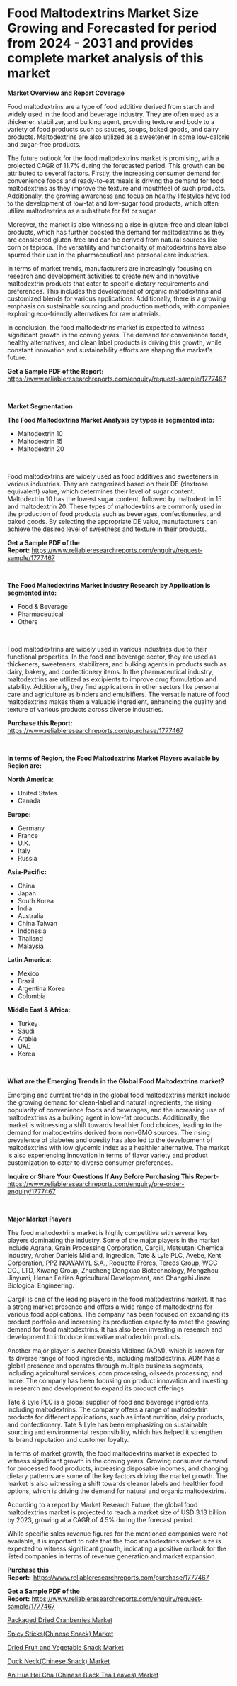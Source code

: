 <p><h1>Food Maltodextrins Market Size Growing and Forecasted for period from 2024 - 2031 and provides complete market analysis of this market</h1></p><p><strong>Market Overview and Report Coverage</strong></p>
<p><p>Food maltodextrins are a type of food additive derived from starch and widely used in the food and beverage industry. They are often used as a thickener, stabilizer, and bulking agent, providing texture and body to a variety of food products such as sauces, soups, baked goods, and dairy products. Maltodextrins are also utilized as a sweetener in some low-calorie and sugar-free products.</p><p>The future outlook for the food maltodextrins market is promising, with a projected CAGR of 11.7% during the forecasted period. This growth can be attributed to several factors. Firstly, the increasing consumer demand for convenience foods and ready-to-eat meals is driving the demand for food maltodextrins as they improve the texture and mouthfeel of such products. Additionally, the growing awareness and focus on healthy lifestyles have led to the development of low-fat and low-sugar food products, which often utilize maltodextrins as a substitute for fat or sugar.</p><p>Moreover, the market is also witnessing a rise in gluten-free and clean label products, which has further boosted the demand for maltodextrins as they are considered gluten-free and can be derived from natural sources like corn or tapioca. The versatility and functionality of maltodextrins have also spurred their use in the pharmaceutical and personal care industries.</p><p>In terms of market trends, manufacturers are increasingly focusing on research and development activities to create new and innovative maltodextrin products that cater to specific dietary requirements and preferences. This includes the development of organic maltodextrins and customized blends for various applications. Additionally, there is a growing emphasis on sustainable sourcing and production methods, with companies exploring eco-friendly alternatives for raw materials.</p><p>In conclusion, the food maltodextrins market is expected to witness significant growth in the coming years. The demand for convenience foods, healthy alternatives, and clean label products is driving this growth, while constant innovation and sustainability efforts are shaping the market's future.</p></p>
<p><strong>Get a Sample PDF of the Report:</strong> <a href="https://www.reliableresearchreports.com/enquiry/request-sample/1777467">https://www.reliableresearchreports.com/enquiry/request-sample/1777467</a></p>
<p>&nbsp;</p>
<p><strong>Market Segmentation</strong></p>
<p><strong>The Food Maltodextrins Market Analysis by types is segmented into:</strong></p>
<p><ul><li>Maltodextrin 10</li><li>Maltodextrin 15</li><li>Maltodextrin 20</li></ul></p>
<p>&nbsp;</p>
<p><p>Food maltodextrins are widely used as food additives and sweeteners in various industries. They are categorized based on their DE (dextrose equivalent) value, which determines their level of sugar content. Maltodextrin 10 has the lowest sugar content, followed by maltodextrin 15 and maltodextrin 20. These types of maltodextrins are commonly used in the production of food products such as beverages, confectioneries, and baked goods. By selecting the appropriate DE value, manufacturers can achieve the desired level of sweetness and texture in their products.</p></p>
<p><strong>Get a Sample PDF of the Report:</strong>&nbsp;<a href="https://www.reliableresearchreports.com/enquiry/request-sample/1777467">https://www.reliableresearchreports.com/enquiry/request-sample/1777467</a></p>
<p>&nbsp;</p>
<p><strong>The Food Maltodextrins Market Industry Research by Application is segmented into:</strong></p>
<p><ul><li>Food & Beverage</li><li>Pharmaceutical</li><li>Others</li></ul></p>
<p>&nbsp;</p>
<p><p>Food maltodextrins are widely used in various industries due to their functional properties. In the food and beverage sector, they are used as thickeners, sweeteners, stabilizers, and bulking agents in products such as dairy, bakery, and confectionery items. In the pharmaceutical industry, maltodextrins are utilized as excipients to improve drug formulation and stability. Additionally, they find applications in other sectors like personal care and agriculture as binders and emulsifiers. The versatile nature of food maltodextrins makes them a valuable ingredient, enhancing the quality and texture of various products across diverse industries.</p></p>
<p><strong>Purchase this Report:</strong>&nbsp; <a href="https://www.reliableresearchreports.com/purchase/1777467">https://www.reliableresearchreports.com/purchase/1777467</a></p>
<p>&nbsp;</p>
<p><strong>In terms of Region, the Food Maltodextrins Market Players available by Region are:</strong></p>
<p>
    <p> <strong> North America: </strong>
        <ul>
            <li>United States</li>
            <li>Canada</li>
        </ul>
        </p> 
    <p> <strong> Europe: </strong>
        <ul>
            <li>Germany</li>
            <li>France</li>
            <li>U.K.</li>
            <li>Italy</li>
            <li>Russia</li>
        </ul>
        </p> 
    <p> <strong> Asia-Pacific: </strong>
        <ul>
            <li>China</li>
            <li>Japan</li>
            <li>South Korea</li>
            <li>India</li>
            <li>Australia</li>
            <li>China Taiwan</li>
            <li>Indonesia</li>
            <li>Thailand</li>
            <li>Malaysia</li>
        </ul>
        </p> 
    <p> <strong> Latin America: </strong>
        <ul>
            <li>Mexico</li>
            <li>Brazil</li>
            <li>Argentina Korea</li>
            <li>Colombia</li>
        </ul>
        </p> 
    <p> <strong> Middle East & Africa: </strong>
        <ul>
            <li>Turkey</li>
            <li>Saudi</li>
            <li>Arabia</li>
            <li>UAE</li>
            <li>Korea</li>
        </ul>
    </p>
    </p>
<p>&nbsp;</p>
<p><strong>What are the Emerging Trends in the Global Food Maltodextrins market?</strong></p>
<p><p>Emerging and current trends in the global food maltodextrins market include the growing demand for clean-label and natural ingredients, the rising popularity of convenience foods and beverages, and the increasing use of maltodextrins as a bulking agent in low-fat products. Additionally, the market is witnessing a shift towards healthier food choices, leading to the demand for maltodextrins derived from non-GMO sources. The rising prevalence of diabetes and obesity has also led to the development of maltodextrins with low glycemic index as a healthier alternative. The market is also experiencing innovation in terms of flavor variety and product customization to cater to diverse consumer preferences.</p></p>
<p><strong>Inquire or Share Your Questions If Any Before Purchasing This Report</strong>- <a href="https://www.reliableresearchreports.com/enquiry/pre-order-enquiry/1777467">https://www.reliableresearchreports.com/enquiry/pre-order-enquiry/1777467</a></p>
<p>&nbsp;</p>
<p><strong>Major Market Players</strong></p>
<p><p>The food maltodextrins market is highly competitive with several key players dominating the industry. Some of the major players in the market include Agrana, Grain Processing Corporation, Cargill, Matsutani Chemical Industry, Archer Daniels Midland, Ingredion, Tate & Lyle PLC, Avebe, Kent Corporation, PPZ NOWAMYL S.A., Roquette Frères, Tereos Group, WGC CO., LTD, Xiwang Group, Zhucheng Dongxiao Biotechnology, Mengzhou Jinyumi, Henan Feitian Agricultural Development, and Changzhi Jinze Biological Engineering.</p><p>Cargill is one of the leading players in the food maltodextrins market. It has a strong market presence and offers a wide range of maltodextrins for various food applications. The company has been focused on expanding its product portfolio and increasing its production capacity to meet the growing demand for food maltodextrins. It has also been investing in research and development to introduce innovative maltodextrin products.</p><p>Another major player is Archer Daniels Midland (ADM), which is known for its diverse range of food ingredients, including maltodextrins. ADM has a global presence and operates through multiple business segments, including agricultural services, corn processing, oilseeds processing, and more. The company has been focusing on product innovation and investing in research and development to expand its product offerings.</p><p>Tate & Lyle PLC is a global supplier of food and beverage ingredients, including maltodextrins. The company offers a range of maltodextrin products for different applications, such as infant nutrition, dairy products, and confectionery. Tate & Lyle has been emphasizing on sustainable sourcing and environmental responsibility, which has helped it strengthen its brand reputation and customer loyalty.</p><p>In terms of market growth, the food maltodextrins market is expected to witness significant growth in the coming years. Growing consumer demand for processed food products, increasing disposable incomes, and changing dietary patterns are some of the key factors driving the market growth. The market is also witnessing a shift towards cleaner labels and healthier food options, which is driving the demand for natural and organic maltodextrins.</p><p>According to a report by Market Research Future, the global food maltodextrins market is projected to reach a market size of USD 3.13 billion by 2023, growing at a CAGR of 4.5% during the forecast period.</p><p>While specific sales revenue figures for the mentioned companies were not available, it is important to note that the food maltodextrins market size is expected to witness significant growth, indicating a positive outlook for the listed companies in terms of revenue generation and market expansion.</p></p>
<p><strong>Purchase this Report:</strong>&nbsp;&nbsp;<a href="https://www.reliableresearchreports.com/purchase/1777467">https://www.reliableresearchreports.com/purchase/1777467</a></p>
<p></p>
<p><strong>Get a Sample PDF of the Report:</strong>&nbsp;<a href="https://www.reliableresearchreports.com/enquiry/request-sample/1777467">https://www.reliableresearchreports.com/enquiry/request-sample/1777467</a></p>
<p><p><a href="https://github.com/antony131rp/Market-Research-Report-List-1/blob/main/packaged-dried-cranberries-market.md">Packaged Dried Cranberries Market</a></p><p><a href="https://github.com/bracarafogo/Market-Research-Report-List-1/blob/main/spicy-stickschinese-snack-market.md">Spicy Sticks(Chinese Snack) Market</a></p><p><a href="https://github.com/sougarounis/Market-Research-Report-List-1/blob/main/dried-fruit-and-vegetable-snack-market.md">Dried Fruit and Vegetable Snack Market</a></p><p><a href="https://github.com/mohamedbakry57/Market-Research-Report-List-1/blob/main/duck-neckchinese-snack-market.md">Duck Neck(Chinese Snack) Market</a></p><p><a href="https://github.com/laholand/Market-Research-Report-List-1/blob/main/an-hua-hei-cha-chinese-black-tea-leaves-market.md">An Hua Hei Cha (Chinese Black Tea Leaves) Market</a></p></p>